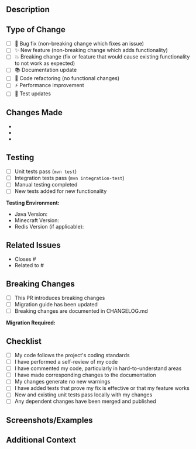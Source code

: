 ## Description
<!--- Provide a brief summary of your changes -->


## Type of Change
<!--- Put an `x` in all boxes that apply -->
- [ ] 🐛 Bug fix (non-breaking change which fixes an issue)
- [ ] ✨ New feature (non-breaking change which adds functionality)
- [ ] 💥 Breaking change (fix or feature that would cause existing functionality to not work as expected)
- [ ] 📚 Documentation update
- [ ] 🔧 Code refactoring (no functional changes)
- [ ] ⚡ Performance improvement
- [ ] 🧪 Test updates

## Changes Made
<!--- List the specific changes you've made -->
- 
- 
- 

## Testing
<!--- Describe how you've tested your changes -->
- [ ] Unit tests pass (`mvn test`)
- [ ] Integration tests pass (`mvn integration-test`)
- [ ] Manual testing completed
- [ ] New tests added for new functionality

**Testing Environment:**
- Java Version: 
- Minecraft Version: 
- Redis Version (if applicable): 

## Related Issues
<!--- Link any related issues using keywords like "fixes", "closes", "resolves" -->
- Closes #
- Related to #

## Breaking Changes
<!--- If this is a breaking change, describe what users need to know -->
- [ ] This PR introduces breaking changes
- [ ] Migration guide has been updated
- [ ] Breaking changes are documented in CHANGELOG.md

**Migration Required:**
<!--- If yes, describe what users need to do to migrate -->


## Checklist
<!--- Put an `x` in all boxes that apply -->
- [ ] My code follows the project's coding standards
- [ ] I have performed a self-review of my code
- [ ] I have commented my code, particularly in hard-to-understand areas
- [ ] I have made corresponding changes to the documentation
- [ ] My changes generate no new warnings
- [ ] I have added tests that prove my fix is effective or that my feature works
- [ ] New and existing unit tests pass locally with my changes
- [ ] Any dependent changes have been merged and published

## Screenshots/Examples
<!--- If applicable, add screenshots, code examples, or output samples -->


## Additional Context
<!--- Add any other context or information that reviewers should know -->